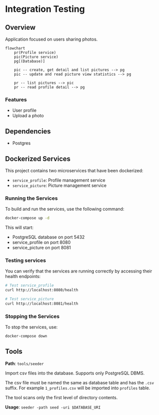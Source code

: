 # Integration Testing

## Overview

Application focused on users sharing photos.

```mermaid
flowchart
    pr(Profile service)
    pic(Picture service)
    pg[(Database)]

    pic -- create, get detail and list pictures --> pg
    pic -- update and read picture view statistics --> pg

    pr -- list pictures --> pic
    pr -- read profile detail --> pg
```

### Features

- User profile
- Upload a photo

## Dependencies

- Postgres

## Dockerized Services

This project contains two microservices that have been dockerized:
- `service_profile`: Profile management service
- `service_picture`: Picture management service

### Running the Services

To build and run the services, use the following command:

```bash
docker-compose up -d
```

This will start:
- PostgreSQL database on port 5432
- service_profile on port 8080
- service_picture on port 8081

### Testing services

You can verify that the services are running correctly by accessing their health endpoints:

```bash
# Test service_profile
curl http://localhost:8080/health

# Test service_picture
curl http://localhost:8081/health
```

### Stopping the Services

To stop the services, use:

```bash
docker-compose down
```

## Tools

**Path**: `tools/seeder`

Import csv files into the database. Supports only PostgreSQL DBMS.

The csv file must be named the same as database table and has the `.csv` suffix. For example `1_profiles.csv` will be
imported into `profiles` table.

The tool scans only the first level of directory contents.

**Usage**: `seeder -path seed -uri $DATABASE_URI`
